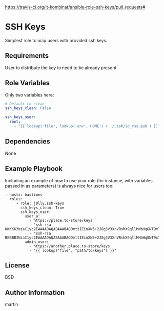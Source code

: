 
https://travis-ci.org/it-kombinat/ansible-role-ssh-keys/pull_requests#

SSH Keys
=========

Simplest role to map users with provided ssh keys.


Requirements
------------

User to distribute the key to need to be already present

Role Variables
--------------

Only two variables here:

```yml
# Default to clean
ssh_keys_clean: False

ssh_keys_user:
  root:
    - "{{ lookup('file', lookup('env','HOME') + '/.ssh/id_rsa.pub') }}"
```

Dependencies
------------

None

Example Playbook
----------------

Including an example of how to use your role (for instance, with variables passed in as parameters) is always nice for users too:

    - hosts: bastions
      roles:
         - role: j0lly.ssh-keys
           ssh_keys_clean: True
           ssh_keys_user:
             user_a:
               - https://place.to-store/keys
               - "ssh-rsa KKKKK3NzaC1yc2EAAAADAQABAAABAQDmttIEinXN5+2J8g3V3XnVRshX9qllMNbHqGNT9x7glW5PsG1XUAKIjIvD5GfTEbqjxHuCuxXUuoUi/LsrQAGUO1hEnamsDZtczhWmoHiK8gzLW83qKIzXLsGEexzi7POnroRvjKNy2/koeigjY3+GcRXsJzwv0P4IaJMLi/aDvOhzLe00yiNQ6X+9Fdyp3n589e3k5H+A9BqROanoxuAA7ko0TGW52AHxM51doEofy4ySKqOj3M+vV5VwQNFmUFqa8WEnBYZ6k5eUL4ixJxY5TMzZfzWcOpIhI8+8WrnTmsDIB3t54VO3BeVW5hrG8W6oiwDVDvSDTpqklY2gmwI7"
               - "ssh-rsa BBBBB3NzaC1yc2EAAAADAQABAAABAQDmttIEinXN5+2J8g3V3XnVRshX9qllMNbHqGNT9x7glW5PsG1XUAKIjIvD5GfTEbqjxHuCuxXUuoUi/LsrQAGUO1hEnamsDZtczhWmoHiK8gzLW83qKIzXLsGEexzi7POnroRvjKNy2/koeigjY3+GcRXsJzwv0P4IaJMLi/aDvOhzLe00yiNQ6X+9Fdyp3n589e3k5H+A9BqROanoxuAA7ko0TGW52AHxM51doEofy4ySKqOj3M+vV5VwQNFmUFqa8WEnBYZ6k5eUL4ixJxY5TMzZfzWcOpIhI8+8WrnTmsDIB3t54VO3BeVW5hrG8W6oiwDVDvSDTpqklY2gmwI7"
             admin_user:
               - https://another.place.to-store/keys
               - '{{ lookup("file", "path/to/keys") }}'

License
-------

BSD

Author Information
------------------
martin
